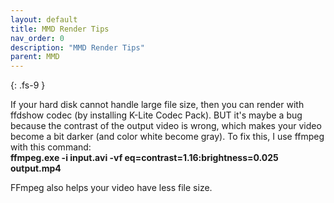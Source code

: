 ```yaml
---
layout: default
title: MMD Render Tips
nav_order: 0
description: "MMD Render Tips"
parent: MMD
---
```


{: .fs-9 }

If your hard disk cannot handle large file size, then you can render with ffdshow codec (by installing K-Lite Codec Pack). BUT it's maybe a bug because the contrast of the output video is wrong, which makes your video become a bit darker (and color white become gray). To fix this, I use ffmpeg with this command:<br>
**ffmpeg.exe -i input.avi -vf eq=contrast=1.16:brightness=0.025 output.mp4**

FFmpeg also helps your video have less file size.

